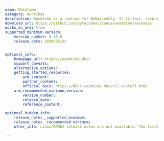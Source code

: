 ```yaml
---
name: Wasmtime
category: Runtimes
description: Wasmtime is a runtime for WebAssembly. It is fast, secure, configurable, supports a rich set of APIs, and compliant by standards.
download_url: https://github.com/bytecodealliance/wasmtime/releases
works_on_arm: true
supported_minimum_version:
    version_number: 0.16.0
    release_date: 2020/05/15


optional_info:
    homepage_url: https://wasmtime.dev/
    support_caveats:
    alternative_options:
    getting_started_resources:
        arm_content:
        partner_content:
        official_docs: https://docs.wasmtime.dev/cli-install.html
    arm_recommended_minimum_version:
        version_number:
        release_date:
        reference_content:

optional_hidden_info:
    release_notes__supported_minimum:
    release_notes__recommended_minimum:
    other_info: Linux/ARM64 release notes are not available. The first AArch64 release (tar) is available in version 0.16.0. Binary inside this tar archive executes on Neoverse N1.

---
```

